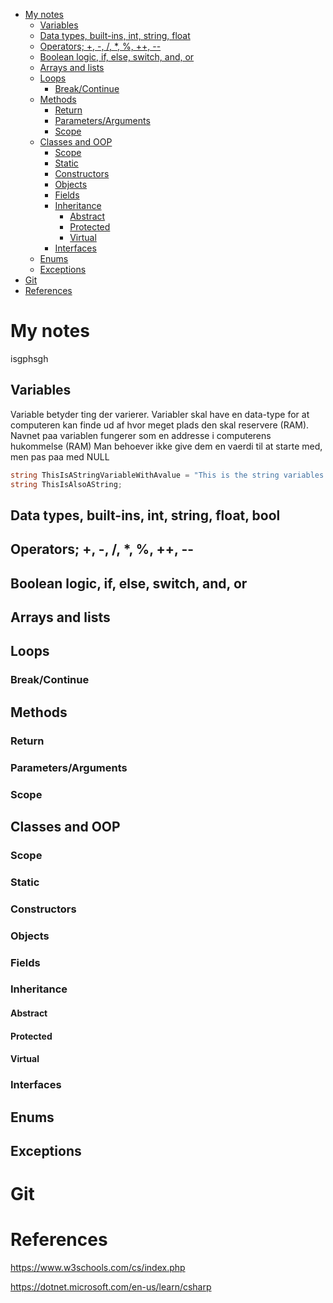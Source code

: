 - [My notes](#my-notes)
  - [Variables](#variables)
  - [Data types, built-ins, int, string, float](#data-types-built-ins-int-string-float)
  - [Operators; +, -, /, *, %, ++, --](#operators----------)
  - [Boolean logic, if, else, switch, and, or](#boolean-logic-if-else-switch-and-or)
  - [Arrays and lists](#arrays-and-lists)
  - [Loops](#loops)
    - [Break/Continue](#breakcontinue)
  - [Methods](#methods)
    - [Return](#return)
    - [Parameters/Arguments](#parametersarguments)
    - [Scope](#scope)
  - [Classes and OOP](#classes-and-oop)
    - [Scope](#scope-1)
    - [Static](#static)
    - [Constructors](#constructors)
    - [Objects](#objects)
    - [Fields](#fields)
    - [Inheritance](#inheritance)
      - [Abstract](#abstract)
      - [Protected](#protected)
      - [Virtual](#virtual)
    - [Interfaces](#interfaces)
  - [Enums](#enums)
  - [Exceptions](#exceptions)
- [Git](#git)
- [References](#references)

# My notes

isgphsgh

## Variables

Variable betyder ting der varierer.
Variabler skal have en data-type for at computeren kan finde ud af hvor meget plads den skal reservere (RAM).
Navnet paa variablen fungerer som en addresse i computerens hukommelse (RAM)
Man behoever ikke give dem en vaerdi til at starte med, men pas paa med NULL

```cs
string ThisIsAStringVariableWithAvalue = "This is the string variables value";
string ThisIsAlsoAString;
```


## Data types, built-ins, int, string, float, bool

## Operators; +, -, /, *, %, ++, --

## Boolean logic, if, else, switch, and, or

## Arrays and lists

## Loops

### Break/Continue

## Methods

### Return

### Parameters/Arguments

### Scope

## Classes and OOP

### Scope

### Static

### Constructors

### Objects

### Fields

### Inheritance

#### Abstract

#### Protected

#### Virtual

### Interfaces

## Enums

## Exceptions

# Git

# References

https://www.w3schools.com/cs/index.php

https://dotnet.microsoft.com/en-us/learn/csharp

